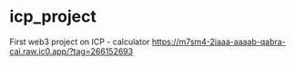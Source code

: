 # icp_project
First web3 project on ICP - calculator
https://m7sm4-2iaaa-aaaab-qabra-cai.raw.ic0.app/?tag=266152693
